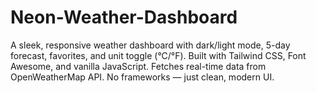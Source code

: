 # Neon-Weather-Dashboard
A sleek, responsive weather dashboard with dark/light mode, 5-day forecast, favorites, and unit toggle (°C/°F). Built with Tailwind CSS, Font Awesome, and vanilla JavaScript. Fetches real-time data from OpenWeatherMap API. No frameworks — just clean, modern UI.
